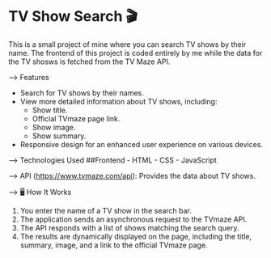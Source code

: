 # TV Show Search 🎬

This is a small project of mine where you can search TV shows by their name. The frontend of this project is coded entirely by me while the data for the TV shosws is fetched from the TV Maze API.

--> Features
- Search for TV shows by their names.
- View more detailed information about TV shows, including:
  * Show title.
  * Official TVmaze page link.
  * Show image.
  * Show summary.
- Responsive design for an enhanced user experience on various devices.

--> Technologies Used
    ##Frontend
    - HTML
    - CSS
    - JavaScript

--> API
(https://www.tvmaze.com/api): Provides the data about TV shows.

--> 🖥️ How It Works
1. You enter the name of a TV show in the search bar.
2. The application sends an asynchronous request to the TVmaze API.
3. The API responds with a list of shows matching the search query.
4. The results are dynamically displayed on the page, including the title, summary, image, and a link to the official TVmaze page.
